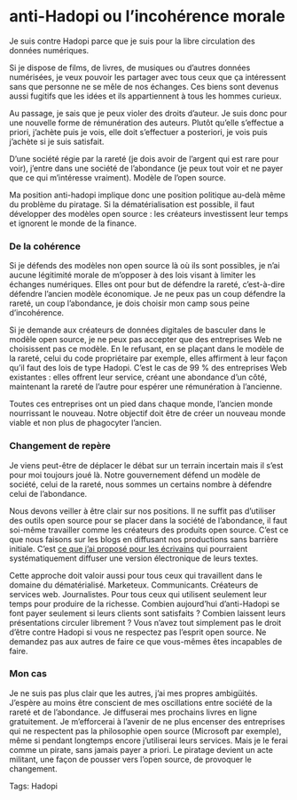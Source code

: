# anti-Hadopi ou l’incohérence morale

Je suis contre Hadopi parce que je suis pour la libre circulation des données numériques.

Si je dispose de films, de livres, de musiques ou d’autres données numérisées, je veux pouvoir les partager avec tous ceux que ça intéressent sans que personne ne se mêle de nos échanges. Ces biens sont devenus aussi fugitifs que les idées et ils appartiennent à tous les hommes curieux.

Au passage, je sais que je peux violer des droits d’auteur. Je suis donc pour une nouvelle forme de rémunération des auteurs. Plutôt qu’elle s’effectue a priori, j’achète puis je vois, elle doit s’effectuer a posteriori, je vois puis j’achète si je suis satisfait.

D’une société régie par la rareté (je dois avoir de l’argent qui est rare pour voir), j’entre dans une société de l’abondance (je peux tout voir et ne payer que ce qui m’intéresse vraiment). Modèle de l’open source.

Ma position anti-hadopi implique donc une position politique au-delà même du problème du piratage. Si la dématérialisation est possible, il faut développer des modèles open source : les créateurs investissent leur temps et ignorent le monde de la finance.

### De la cohérence

Si je défends des modèles non open source là où ils sont possibles, je n’ai aucune légitimité morale de m’opposer à des lois visant à limiter les échanges numériques. Elles ont pour but de défendre la rareté, c’est-à-dire défendre l’ancien modèle économique. Je ne peux pas un coup défendre la rareté, un coup l’abondance, je dois choisir mon camp sous peine d’incohérence.

Si je demande aux créateurs de données digitales de basculer dans le modèle open source, je ne peux pas accepter que des entreprises Web ne choisissent pas ce modèle. En le refusant, en se plaçant dans le modèle de la rareté, celui du code propriétaire par exemple, elles affirment à leur façon qu’il faut des lois de type Hadopi. C’est le cas de 99 % des entreprises Web existantes : elles offrent leur service, créant une abondance d’un côté, maintenant la rareté de l’autre pour espérer une rémunération à l’ancienne.

Toutes ces entreprises ont un pied dans chaque monde, l’ancien monde nourrissant le nouveau. Notre objectif doit être de créer un nouveau monde viable et non plus de phagocyter l’ancien.

### Changement de repère

Je viens peut-être de déplacer le débat sur un terrain incertain mais il s’est pour moi toujours joué là. Notre gouvernement défend un modèle de société, celui de la rareté, nous sommes un certains nombre à défendre celui de l’abondance.

Nous devons veiller à être clair sur nos positions. Il ne suffit pas d’utiliser des outils open source pour se placer dans la société de l’abondance, il faut soi-même travailler comme les créateurs des produits open source. C’est ce que nous faisons sur les blogs en diffusant nos productions sans barrière initiale. C’est [ce que j’ai proposé pour les écrivains](/2009/07/19/reinventer-l%e2%80%99edition-experience-pratique/) qui pourraient systématiquement diffuser une version électronique de leurs textes.

Cette approche doit valoir aussi pour tous ceux qui travaillent dans le domaine du dématérialisé. Marketeux. Communicants. Créateurs de services web. Journalistes. Pour tous ceux qui utilisent seulement leur temps pour produire de la richesse. Combien aujourd’hui d’anti-Hadopi se font payer seulement si leurs clients sont satisfaits ? Combien laissent leurs présentations circuler librement ? Vous n’avez tout simplement pas le droit d’être contre Hadopi si vous ne respectez pas l’esprit open source. Ne demandez pas aux autres de faire ce que vous-mêmes êtes incapables de faire.

### Mon cas

Je ne suis pas plus clair que les autres, j’ai mes propres ambigüités. J’espère au moins être conscient de mes oscillations entre société de la rareté et de l’abondance. Je diffuserai mes prochains livres en ligne gratuitement. Je m’efforcerai à l’avenir de ne plus encenser des entreprises qui ne respectent pas la philosophie open source (Microsoft par exemple), même si pendant longtemps encore j’utiliserai leurs services. Mais je le ferai comme un pirate, sans jamais payer a priori. Le piratage devient un acte militant, une façon de pousser vers l’open source, de provoquer le changement.

Tags: Hadopi